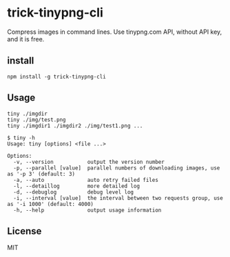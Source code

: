 # trick-tinypng-cli

Compress images in command lines.
Use tinypng.com API, without API key, and it is free.

## install
```
npm install -g trick-tinypng-cli
```

## Usage
```
tiny ./imgdir
tiny ./img/test.png
tiny ./imgdir1 ./imgdir2 ./img/test1.png ...
```
```
$ tiny -h
Usage: tiny [options] <file ...>

Options:
  -v, --version           output the version number
  -p, --parallel [value]  parallel numbers of downloading images, use as '-p 3' (default: 3)
  -a, --auto              auto retry failed files
  -l, --detaillog         more detailed log
  -d, --debuglog          debug level log
  -i, --interval [value]  the interval between two requests group, use as '-i 1000' (default: 4000)
  -h, --help              output usage information
```

## License
MIT